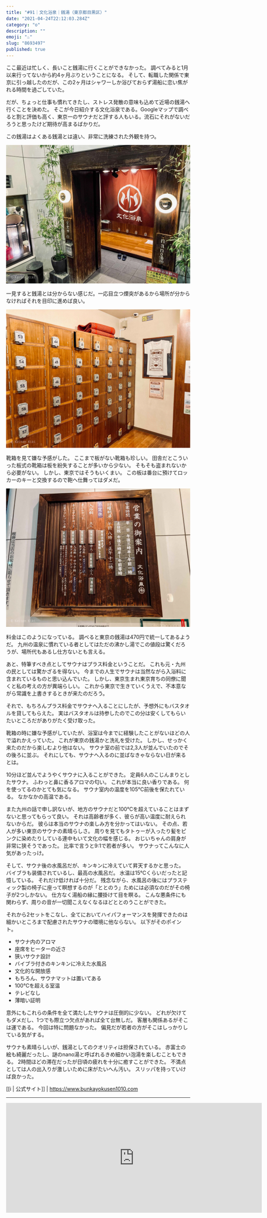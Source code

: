 ```yaml
---
title: "#91｜文化浴泉｜銭湯（東京都目黒区）"
date: "2021-04-24T22:12:03.284Z"
category: "o"
description: ""
emoji: "♨️"
slug: "8693497"
published: true
---
```


ここ最近は忙しく、長いこと銭湯に行くことができなかった。
調べてみると1月以来行ってないから約4ヶ月ぶりということになる。
そして、転職した関係で東京に引っ越したのだが、この2ヶ月はシャワーしか浴びておらず湯船に恋い焦がれる時間を過ごしていた。

だが、ちょっと仕事も慣れてきたし、ストレス発散の意味も込めて近場の銭湯へ行くことを決めた。
そこが今日紹介する文化浴泉である。Googleマップで調べると割と評価も高く、東京一のサウナだと評する人もいる。流石にそれがないだろうと思ったけど期待が高まるばかりだ。

この銭湯はよくある銭湯とは違い、非常に洗練された外観を持つ。

![暖簾](01.jpg)

一見すると銭湯とは分からない感じだ。一応目立つ煙突があるから場所が分からなければそれを目印に進めば良い。

![靴箱](02.jpg)

靴箱を見て嫌な予感がした。
ここまで板がない靴箱も珍しい。
田舎だとこういった板式の靴箱は板を紛失することが多いから少ない。
そもそも盗まれないから必要がない。
しかし、東京ではそうもいくまい。
この板は番台に預けてロッカーのキーと交換するので鞄へ仕舞ってはダメだ。

![営業のご案内](03.jpg)

料金はこのようになっている。
調べると東京の銭湯は470円で統一してあるようだ。
九州の温泉に慣れている者としてはただの沸かし湯でこの値段は驚くだろうが、場所代もあるし仕方ないとも言える。

あと、特筆すべき点としてサウナはプラス料金ということだ。
これも元・九州の民としては驚かざるを得ない。
今までの人生でサウナは当然ながら入浴料に含まれているものと思い込んでいた。
しかし、東京生まれ東京育ちの同僚に聞くと私の考えの方が異端らしい。
これから東京で生きていくうえで、不本意ながら常識を上書きするときが来たのだろう。

それで、もちろんプラス料金でサウナへ入ることにしたが、予想外にもバスタオルを貸してもらえた。
実はバスタオルは持参したのでこの分は安くしてもらいたいところだがありがたく受け取った。

靴箱の時に嫌な予感がしていたが、浴室は今までに経験したことがないほどの人で溢れかえっていた。
これが東京の銭湯かと洗礼を受けた。
しかし、せっかく来たのだから楽しむより他はない。
サウナ室の前では2,3人が並んでいたのでその後ろに並ぶ。
それにしても、サウナへ入るのに並ばなきゃならない日が来るとは。

10分ほど並んでようやくサウナに入ることができた。
定員6人のこじんまりとしたサウナ。
ふわっと鼻に香るアロマの匂い。
これが本当に良い香りである。
何を使ってるのかとても気になる。
サウナ室内の温度を105℃前後を保たれている。
なかなかの高温である。

また九州の話で申し訳ないが、地方のサウナだと100℃を超えていることはまずないと思ってもらって良い。
それは高齢者が多く、彼らが高い温度に耐えられないからだ。
彼らは本当のサウナの楽しみ方を分かってはいない。
その点、若人が多い東京のサウナの素晴らしさ。
周りを見てもタトゥーが入ったり髪をピンクに染めたりしている連中もいて文化の幅を感じる。
おじいちゃんの肩身が非常に狭そうであった。
比率で言うと9:1で若者が多い。
サウナってこんなに人気があったっけ。

そして、サウナ後の水風呂だが、キンキンに冷えていて昇天するかと思った。
バイブラも装備されているし、最高の水風呂だ。
水温は15℃くらいだったと記憶している。
それだけ低ければ十分だ。
残念ながら、水風呂の後にはプラスティック製の椅子に座って瞑想するのが「ととのう」ためには必須なのだがその椅子が2つしかない。
仕方なく湯船の縁に腰掛けて目を瞑る。
こんな悪条件にも関わらず、周りの音が一切聞こえなくなるほどととのうことができた。

それから2セットをこなし、全てにおいてハイパフォーマンスを発揮できたのは細かいところまで配慮されたサウナの環境に他ならない。
以下がそのポイント。

* サウナ内のアロマ
* 座席をヒーターの近さ
* 狭いサウナ設計
* バイブラ付きのキンキンに冷えた水風呂
* 文化的な開放感
* もちろん、サウナマットは置いてある
* 100℃を超える室温
* テレビなし
* 薄暗い証明

意外にもこれらの条件を全て満たしたサウナは圧倒的に少ない。
どれが欠けてもダメだし、1つでも際立つ欠点があれば全て台無しだ。
客層も関係あるがそこは運である。
今回は特に問題なかった。
偏見だが若者の方がそこはしっかりしている気がする。

サウナも素晴らしいが、銭湯としてのクオリティは担保されている。
赤富士の絵も綺麗だったし、謎のnano湯と呼ばれるきめ細かい泡湯を楽しむこともできる。
2時間ほどの滞在だったが日頃の疲れを十分に癒すことができた。
不満点としては人の出入りが激しいために床がたいへん汚い。
スリッパを持っていけば良かった。

[[i | 公式サイト]]
| <https://www.bunkayokusen1010.com>

***

<iframe src="https://www.google.com/maps/embed?pb=!1m14!1m8!1m3!1d6484.217515708542!2d139.687306!3d35.649692!3m2!1i1024!2i768!4f13.1!3m3!1m2!1s0x0%3A0x2dc60dfc93b2fd97!2z5paH5YyW5rW05rOJ!5e0!3m2!1sja!2sjp!4v1633090399397!5m2!1sja!2sjp" width="700" height="300" style="border:0;" allowfullscreen="" loading="lazy"></iframe>
